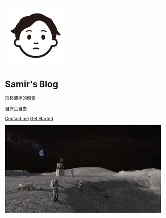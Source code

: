 <img width="200px" src="_logo/logo.png">

# **Samir's Blog**
玩移液枪的佩奇

自律且自由

[Contact me](Contact.html)
[Get Started](_sidebar.md)

![](_logo/blog.png)
